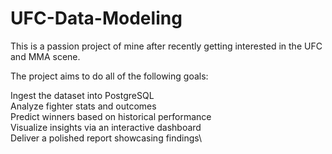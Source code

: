 # UFC-Data-Modeling

This is a passion project of mine after recently getting interested in the UFC and MMA scene. 

The project aims to do all of the following goals: 

Ingest the dataset into PostgreSQL\
Analyze fighter stats and outcomes\
Predict winners based on historical performance\
Visualize insights via an interactive dashboard\
Deliver a polished report showcasing findings\
